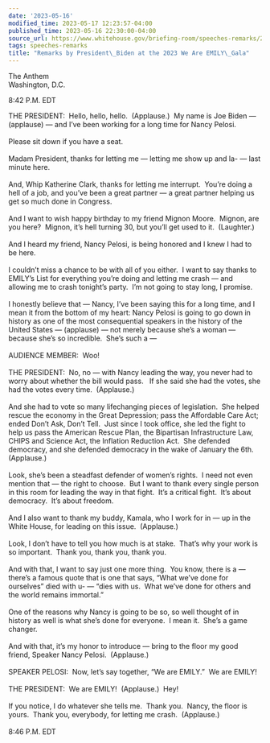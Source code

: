 ```yaml
---
date: '2023-05-16'
modified_time: 2023-05-17 12:23:57-04:00
published_time: 2023-05-16 22:30:00-04:00
source_url: https://www.whitehouse.gov/briefing-room/speeches-remarks/2023/05/16/remarks-by-president-biden-at-the-2023-we-are-emily-gala/
tags: speeches-remarks
title: "Remarks by President\_Biden at the 2023 We Are EMILY\_Gala"
---
```

 
The Anthem  
Washington, D.C.

8:42 P.M. EDT

THE PRESIDENT:  Hello, hello, hello.  (Applause.)  My name is Joe Biden
— (applause) — and I’ve been working for a long time for Nancy
Pelosi.   
   
Please sit down if you have a seat.  
   
Madam President, thanks for letting me — letting me show up and la- —
last minute here.   
   
And, Whip Katherine Clark, thanks for letting me interrupt.  You’re
doing a hell of a job, and you’ve been a great partner — a great partner
helping us get so much done in Congress.  
   
And I want to wish happy birthday to my friend Mignon Moore.  Mignon,
are you here?  Mignon, it’s hell turning 30, but you’ll get used to it. 
(Laughter.)  
   
And I heard my friend, Nancy Pelosi, is being honored and I knew I had
to be here.   
   
I couldn’t miss a chance to be with all of you either.  I want to say
thanks to EMILY’s List for everything you’re doing and letting me crash
— and allowing me to crash tonight’s party.  I’m not going to stay long,
I promise.   
   
I honestly believe that — Nancy, I’ve been saying this for a long time,
and I mean it from the bottom of my heart: Nancy Pelosi is going to go
down in history as one of the most consequential speakers in the history
of the United States — (applause) — not merely because she’s a woman —
because she’s so incredible.  She’s such a —  
   
AUDIENCE MEMBER:  Woo!  
   
THE PRESIDENT:  No, no — with Nancy leading the way, you never had to
worry about whether the bill would pass.   If she said she had the
votes, she had the votes every time.  (Applause.)  
   
And she had to vote so many lifechanging pieces of legislation.  She
helped rescue the economy in the Great Depression; pass the Affordable
Care Act; ended Don’t Ask, Don’t Tell.  Just since I took office, she
led the fight to help us pass the American Rescue Plan, the Bipartisan
Infrastructure Law, CHIPS and Science Act, the Inflation Reduction Act. 
She defended democracy, and she defended democracy in the wake of
January the 6th.  (Applause.)  
   
Look, she’s been a steadfast defender of women’s rights.  I need not
even mention that — the right to choose.  But I want to thank every
single person in this room for leading the way in that fight.  It’s a
critical fight.  It’s about democracy.  It’s about freedom.  
   
And I also want to thank my buddy, Kamala, who I work for in — up in the
White House, for leading on this issue.  (Applause.)  
   
Look, I don’t have to tell you how much is at stake.  That’s why your
work is so important.  Thank you, thank you, thank you.  
   
And with that, I want to say just one more thing.  You know, there is a
— there’s a famous quote that is one that says, “What we’ve done for
ourselves” died with u- — “dies with us.  What we’ve done for others and
the world remains immortal.”    
   
One of the reasons why Nancy is going to be so, so well thought of in
history as well is what she’s done for everyone.  I mean it.  She’s a
game changer.  
   
And with that, it’s my honor to introduce — bring to the floor my good
friend, Speaker Nancy Pelosi.  (Applause.)  
   
SPEAKER PELOSI:  Now, let’s say together, “We are EMILY.”  We are
EMILY!  
   
THE PRESIDENT:  We are EMILY!  (Applause.)  Hey!  
   
If you notice, I do whatever she tells me.  Thank you.  Nancy, the floor
is yours.  Thank you, everybody, for letting me crash.  (Applause.)  
   
8:46 P.M. EDT
